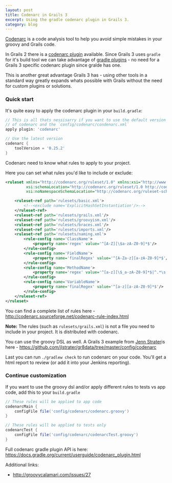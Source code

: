 ```yaml
---
layout: post
title: Codenarc in Grails 3
excerpt: Using the gradle codenarc plugin in Grails 3.
category: blog
---
```


[Codenarc](http://codenarc.sourceforge.net/) is a code analysis tool to help you avoid simple mistakes in your groovy and Grails code.

In Grails 2 there is a [codenarc plugin](https://grails.org/plugin/codenarc) available. Since Grails 3 uses `gradle` for it's build tool we can take advantage of [gradle plugins](https://plugins.gradle.org/) - no need for a Grails 3 specific codenarc plugin since gralde has one.

This is another great advantage Grails 3 has - using other tools in a standard way greatly expands whats possible with Grails without the need for custom plugins or solutions.

### Quick start

It's quite easy to apply the codenarc plugin in your `build.gradle`:

``` groovy
// This is all thats nessisarry if you want to use the default version
// of codenarc and the `config/codenarc/condenarc.xml`
apply plugin: 'codenarc'

// Use the latest version
codenarc {
    toolVersion = '0.25.2'
}
```

Codenarc need to know what rules to apply to your project.

Here you can set what rules you'd like to include or exclude:

```xml
<ruleset xmlns="http://codenarc.org/ruleset/1.0" xmlns:xsi="http://www.w3.org/2001/XMLSchema-instance"
         xsi:schemaLocation="http://codenarc.org/ruleset/1.0 http://codenarc.org/ruleset-schema.xsd"
         xsi:noNamespaceSchemaLocation="http://codenarc.org/ruleset-schema.xs">

    <ruleset-ref path='rulesets/basic.xml'>
        <!--<exclude name='ExplicitHashSetInstantiation'/>-->
    </ruleset-ref>
    <ruleset-ref path='rulesets/grails.xml'/>
    <ruleset-ref path='rulesets/groovyism.xml'/>
    <ruleset-ref path='rulesets/braces.xml'/>
    <ruleset-ref path='rulesets/imports.xml'/>
    <ruleset-ref path='rulesets/naming.xml'>
        <rule-config name='ClassName'>
            <property name='regex' value='^[A-Z][\$a-zA-Z0-9]*$'/>
        </rule-config>
        <rule-config name='FieldName'>
            <property name='finalRegex' value='^[A-Za-z][a-zA-Z0-9]*$'/>
        </rule-config>
        <rule-config name='MethodName'>
            <property name='regex' value='^[a-z][\$_a-zA-Z0-9]*$|^.*\s.*$'/>
        </rule-config>
        <rule-config name='VariableName'>
            <property name='finalRegex' value='^[a-z][a-zA-Z0-9]*$'/>
        </rule-config>
    </ruleset-ref>
</ruleset>
```

You can find a complete list of rules here - <http://codenarc.sourceforge.net/codenarc-rule-index.html>

**Note:** The rules (such as `rulesets/grails.xml`) is not a file you need to include in your project. It is distributed with codenarc.

You can use the groovy DSL as well. A Grails 3 example from [Jenn Strater](https://twitter.com/codeJENNerator)is here - <https://github.com/jlstrater/gr8data/tree/master/config/codenarc>

Last you can run `./gradlew check` to run codenarc on your code. You'll get a html report to review (or add it into your Jenkins reporting).

### Continue customization

If you want to use the groovy dsl and/or apply different rules to tests vs app code, add this to your `build.gradle`

```groovy
// These rules will be applied to app code
codenarcMain {
    configFile file('config/codenarc/codenarc.groovy')
}

// These rules will be applied to tests only
codenarcTest {
    configFile file('config/codenarc/codenarcTest.groovy')
}
```

Full codenarc gradle plugin API is here:  <https://docs.gradle.org/current/userguide/codenarc_plugin.html>

Additional links:

* <http://groovycalamari.com/issues/27>
